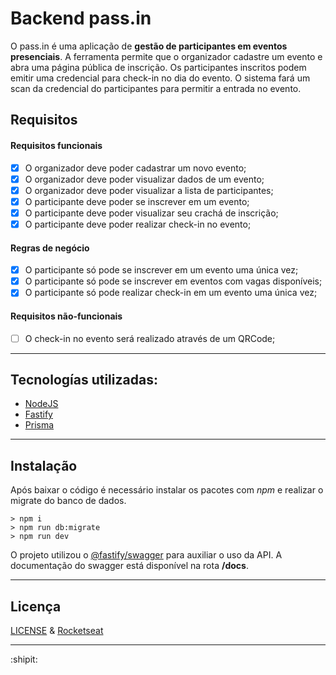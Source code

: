 # Backend pass.in

O pass.in é uma aplicação de **gestão de participantes em eventos presenciais**. A ferramenta permite que o organizador cadastre um evento e abra uma página pública de inscrição. Os participantes inscritos podem emitir uma credencial para check-in no dia do evento. O sistema fará um scan da credencial do participantes para permitir a entrada no evento.

## Requisitos

#### Requisitos funcionais

- [x] O organizador deve poder cadastrar um novo evento;
- [x] O organizador deve poder visualizar dados de um evento;
- [x] O organizador deve poder visualizar a lista de participantes;
- [x] O participante deve poder se inscrever em um evento;
- [x] O participante deve poder visualizar seu crachá de inscrição;
- [x] O participante deve poder realizar check-in no evento;

#### Regras de negócio

- [x] O participante só pode se inscrever em um evento uma única vez;
- [x] O participante só pode se inscrever em eventos com vagas disponíveis;
- [x] O participante só pode realizar check-in em um evento uma única vez;

#### Requisitos não-funcionais

- [ ] O check-in no evento será realizado através de um QRCode;

---
## Tecnologías utilizadas:

- [NodeJS](https://nodejs.org/en)
- [Fastify](https://fastify.dev/docs/latest/)
- [Prisma](https://www.prisma.io/)

---
## Instalação
Após baixar o código é necessário instalar os pacotes com *npm* e realizar o migrate do banco de dados.
```
> npm i
> npm run db:migrate
> npm run dev
```
O projeto utilizou o [@fastify/swagger](https://github.com/fastify/fastify-swagger) para auxiliar o uso da API. A documentação do swagger está disponível na rota **/docs**.

---
## Licença

[LICENSE](LICENSE) & [Rocketseat](https://rocketseat.com.br/)

---
:shipit: